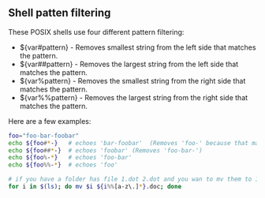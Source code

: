 ## Shell patten filtering

These POSIX shells use four different pattern filtering:
* ${var#pattern} - Removes smallest string from the left side that matches the pattern.
* ${var##pattern} - Removes the largest string from the left side that matches the pattern.
* ${var%pattern} - Removes the smallest string from the right side that matches the pattern.
* ${var%%pattern} - Removes the largest string from the right side that matches the pattern.

Here are a few examples:
```bash
foo="foo-bar-foobar"
echo ${foo#*-}   # echoes 'bar-foobar'  (Removes 'foo-' because that matches '*-')
echo ${foo##*-}  # echoes 'foobar' (Removes 'foo-bar-')
echo ${foo%-*}   # echoes 'foo-bar'
echo ${foo%%-*}  # echoes 'foo'

# if you have a folder has file 1.dot 2.dot and you wan to mv them to 1.doc and 2.doc
for i in $(ls); do mv $i ${i%%[a-z\.]*}.doc; done
```

